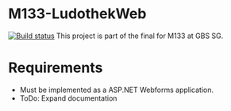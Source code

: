 # M133-LudothekWeb
[![Build status](https://ci.appveyor.com/api/projects/status/nlri2xf3x377cih7?svg=true)](https://ci.appveyor.com/project/dariogartmann/ludothekwebapp-modul133)
This project is part of the final for M133 at GBS SG.

# Requirements
- Must be implemented as a ASP.NET Webforms application.
- ToDo: Expand documentation
